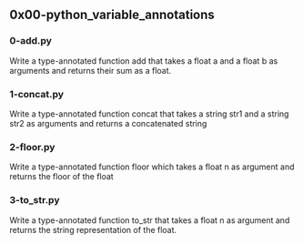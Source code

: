 ## 0x00-python_variable_annotations

### 0-add.py

Write a type-annotated function add that takes a float a and a float b as arguments and returns their sum as a float.

### 1-concat.py

Write a type-annotated function concat that takes a string str1 and a string str2 as arguments and returns a concatenated string

### 2-floor.py

Write a type-annotated function floor which takes a float n as argument and returns the floor of the float

### 3-to_str.py

Write a type-annotated function to_str that takes a float n as argument and returns the string representation of the float.

